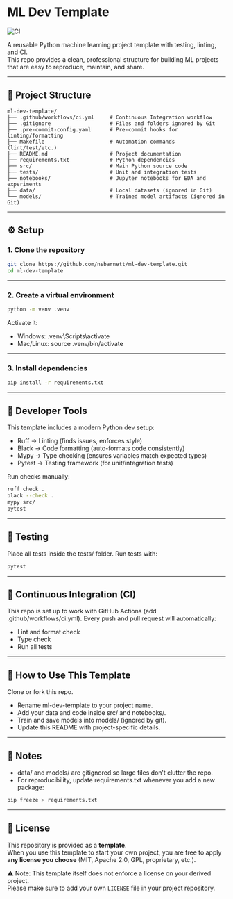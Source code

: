 # ML Dev Template

![CI](https://github.com/nsbarnett/ml-dev-template/actions/workflows/ci.yml/badge.svg)

A reusable Python machine learning project template with testing, linting, and CI.  
This repo provides a clean, professional structure for building ML projects that are easy to reproduce, maintain, and share.

---

## 📂 Project Structure

```text
ml-dev-template/
├── .github/workflows/ci.yml     # Continuous Integration workflow
├── .gitignore                   # Files and folders ignored by Git
├── .pre-commit-config.yaml      # Pre-commit hooks for linting/formatting
├── Makefile                     # Automation commands (lint/test/etc.)
├── README.md                    # Project documentation
├── requirements.txt             # Python dependencies
├── src/                         # Main Python source code
├── tests/                       # Unit and integration tests
├── notebooks/                   # Jupyter notebooks for EDA and experiments
├── data/                        # Local datasets (ignored in Git)
└── models/                      # Trained model artifacts (ignored in Git)
```

---

## ⚙️ Setup

### 1. Clone the repository
```bash
git clone https://github.com/nsbarnett/ml-dev-template.git
cd ml-dev-template
```
---

### 2. Create a virtual environment
```bash
python -m venv .venv
```
Activate it:

- Windows: .venv\Scripts\activate
- Mac/Linux: source .venv/bin/activate

---

### 3. Install dependencies
```bash
pip install -r requirements.txt
```

---

## 🧹 Developer Tools
This template includes a modern Python dev setup:
- Ruff → Linting (finds issues, enforces style)
- Black → Code formatting (auto-formats code consistently)
- Mypy → Type checking (ensures variables match expected types)
- Pytest → Testing framework (for unit/integration tests)

Run checks manually:
```bash
ruff check .
black --check .
mypy src/
pytest
```

---

## 🧪 Testing
Place all tests inside the tests/ folder.
Run tests with:
```bash
pytest
```

---

## 🔄 Continuous Integration (CI)
This repo is set up to work with GitHub Actions (add .github/workflows/ci.yml).
Every push and pull request will automatically:
- Lint and format check
- Type check
- Run all tests

---

## 🚀 How to Use This Template
Clone or fork this repo.
- Rename ml-dev-template to your project name.
- Add your data and code inside src/ and notebooks/.
- Train and save models into models/ (ignored by git).
- Update this README with project-specific details.

---

## 📌 Notes
- data/ and models/ are gitignored so large files don’t clutter the repo.
- For reproducibility, update requirements.txt whenever you add a new package:
```bash
pip freeze > requirements.txt
```

---

## 📄 License

This repository is provided as a **template**.  
When you use this template to start your own project, you are free to apply **any license you choose** (MIT, Apache 2.0, GPL, proprietary, etc.).  

⚠️ Note: This template itself does not enforce a license on your derived project.  
Please make sure to add your own `LICENSE` file in your project repository.
